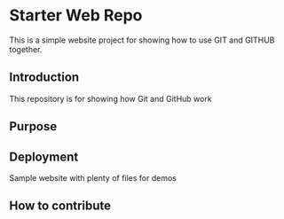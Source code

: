 # Starter Web Repo

This is a simple website project for showing how to use GIT and GITHUB together.

## Introduction

This repository is for showing how Git and GitHub work

## Purpose

## Deployment

Sample website with plenty of files for demos

## How to contribute